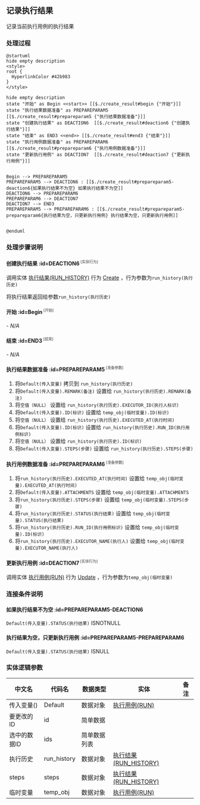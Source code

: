 ## 记录执行结果 <!-- {docsify-ignore-all} -->

   记录当前执行用例的执行结果

### 处理过程

```plantuml
@startuml
hide empty description
<style>
root {
  HyperlinkColor #42b983
}
</style>

hide empty description
state "开始" as Begin <<start>> [[$./create_result#begin {"开始"}]]
state "执行结果数据准备" as PREPAREPARAM5  [[$./create_result#prepareparam5 {"执行结果数据准备"}]]
state "创建执行结果" as DEACTION6  [[$./create_result#deaction6 {"创建执行结果"}]]
state "结束" as END3 <<end>> [[$./create_result#end3 {"结束"}]]
state "执行用例数据准备" as PREPAREPARAM6  [[$./create_result#prepareparam6 {"执行用例数据准备"}]]
state "更新执行用例" as DEACTION7  [[$./create_result#deaction7 {"更新执行用例"}]]


Begin --> PREPAREPARAM5
PREPAREPARAM5 --> DEACTION6 : [[$./create_result#prepareparam5-deaction6{如果执行结果不为空} 如果执行结果不为空]]
DEACTION6 --> PREPAREPARAM6
PREPAREPARAM6 --> DEACTION7
DEACTION7 --> END3
PREPAREPARAM5 --> PREPAREPARAM6 : [[$./create_result#prepareparam5-prepareparam6{执行结果为空，只更新执行用例} 执行结果为空，只更新执行用例]]


@enduml
```


### 处理步骤说明

#### 创建执行结果 :id=DEACTION6<sup class="footnote-symbol"> <font color=gray size=1>[实体行为]</font></sup>



调用实体 [执行结果(RUN_HISTORY)](module/TestMgmt/run_history.md) 行为 [Create](module/TestMgmt/run_history#行为) ，行为参数为`run_history(执行历史)`

将执行结果返回给参数`run_history(执行历史)`

#### 开始 :id=Begin<sup class="footnote-symbol"> <font color=gray size=1>[开始]</font></sup>



*- N/A*
#### 结束 :id=END3<sup class="footnote-symbol"> <font color=gray size=1>[结束]</font></sup>



*- N/A*

#### 执行结果数据准备 :id=PREPAREPARAM5<sup class="footnote-symbol"> <font color=gray size=1>[准备参数]</font></sup>



1. 将`Default(传入变量)` 拷贝到  `run_history(执行历史)`
2. 将`Default(传入变量).REMARK(备注)` 设置给  `run_history(执行历史).REMARK(备注)`
3. 将`空值（NULL）` 设置给  `run_history(执行历史).EXECUTOR_ID(执行人标识)`
4. 将`Default(传入变量).ID(标识)` 设置给  `temp_obj(临时变量).ID(标识)`
5. 将`空值（NULL）` 设置给  `run_history(执行历史).EXECUTED_AT(执行时间)`
6. 将`Default(传入变量).ID(标识)` 设置给  `run_history(执行历史).RUN_ID(执行用例标识)`
7. 将`空值（NULL）` 设置给  `run_history(执行历史).ID(标识)`
8. 将`Default(传入变量).STEPS(步骤)` 设置给  `run_history(执行历史).STEPS(步骤)`

#### 执行用例数据准备 :id=PREPAREPARAM6<sup class="footnote-symbol"> <font color=gray size=1>[准备参数]</font></sup>



1. 将`run_history(执行历史).EXECUTED_AT(执行时间)` 设置给  `temp_obj(临时变量).EXECUTED_AT(执行时间)`
2. 将`Default(传入变量).ATTACHMENTS` 设置给  `temp_obj(临时变量).ATTACHMENTS`
3. 将`run_history(执行历史).STEPS(步骤)` 设置给  `temp_obj(临时变量).STEPS(步骤)`
4. 将`run_history(执行历史).STATUS(执行结果)` 设置给  `temp_obj(临时变量).STATUS(执行结果)`
5. 将`run_history(执行历史).RUN_ID(执行用例标识)` 设置给  `temp_obj(临时变量).ID(标识)`
6. 将`run_history(执行历史).EXECUTOR_NAME(执行人)` 设置给  `temp_obj(临时变量).EXECUTOR_NAME(执行人)`

#### 更新执行用例 :id=DEACTION7<sup class="footnote-symbol"> <font color=gray size=1>[实体行为]</font></sup>



调用实体 [执行用例(RUN)](module/TestMgmt/run.md) 行为 [Update](module/TestMgmt/run#行为) ，行为参数为`temp_obj(临时变量)`


### 连接条件说明
#### 如果执行结果不为空 :id=PREPAREPARAM5-DEACTION6

`Default(传入变量).STATUS(执行结果)` ISNOTNULL
#### 执行结果为空，只更新执行用例 :id=PREPAREPARAM5-PREPAREPARAM6

`Default(传入变量).STATUS(执行结果)` ISNULL


### 实体逻辑参数

|    中文名   |    代码名    |  数据类型    |  实体   |备注 |
| --------| --------| -------- | -------- | --------   |
|传入变量(<i class="fa fa-check"/></i>)|Default|数据对象|[执行用例(RUN)](module/TestMgmt/run.md)||
|要更改的ID|id|简单数据|||
|选中的数据ID|ids|简单数据列表|||
|执行历史|run_history|数据对象|[执行结果(RUN_HISTORY)](module/TestMgmt/run_history.md)||
|steps|steps|数据对象|[执行结果(RUN_HISTORY)](module/TestMgmt/run_history.md)||
|临时变量|temp_obj|数据对象|[执行用例(RUN)](module/TestMgmt/run.md)||

